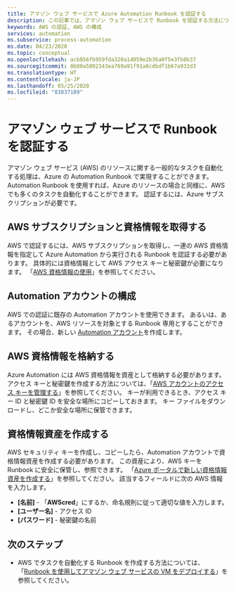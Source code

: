 ```yaml
---
title: アマゾン ウェブ サービスで Azure Automation Runbook を認証する
description: この記事では、アマゾン ウェブ サービスで Runbook を認証する方法について説明します。
keywords: AWS の認証, AWS の構成
services: automation
ms.subservice: process-automation
ms.date: 04/23/2020
ms.topic: conceptual
ms.openlocfilehash: acb056fb959fda320a14059e2b36a0f5e3fb0b37
ms.sourcegitcommit: 0b80a5802343ea769a91f91a8cdbdf1b67a932d3
ms.translationtype: HT
ms.contentlocale: ja-JP
ms.lasthandoff: 05/25/2020
ms.locfileid: "83837189"
---
```

# <a name="authenticate-runbooks-with-amazon-web-services"></a>アマゾン ウェブ サービスで Runbook を認証する

アマゾン ウェブ サービス (AWS) のリソースに関する一般的なタスクを自動化する処理は、Azure の Automation Runbook で実現することができます。 Automation Runbook を使用すれば、Azure のリソースの場合と同様に、AWS でも多くのタスクを自動化することができます。 認証するには、Azure サブスクリプションが必要です。

## <a name="obtain-aws-subscription-and-credentials"></a>AWS サブスクリプションと資格情報を取得する

AWS で認証するには、AWS サブスクリプションを取得し、一連の AWS 資格情報を指定して Azure Automation から実行される Runbook を認証する必要があります。 具体的には資格情報として AWS アクセス キーと秘密鍵が必要になります。 「[AWS 資格情報の使用](https://docs.aws.amazon.com/powershell/latest/userguide/specifying-your-aws-credentials.html)」を参照してください。

## <a name="configure-automation-account"></a>Automation アカウントの構成

AWS での認証に既存の Automation アカウントを使用できます。 あるいは、あるアカウントを、AWS リソースを対象とする Runbook 専用とすることができます。 その場合、新しい [Automation アカウント](automation-create-standalone-account.md)を作成します。  

## <a name="store-aws-credentials"></a>AWS 資格情報を格納する

Azure Automation には AWS 資格情報を資産として格納する必要があります。 アクセス キーと秘密鍵を作成する方法については、「[AWS アカウントのアクセス キーを管理する](https://docs.aws.amazon.com/general/latest/gr/managing-aws-access-keys.html)」を参照してください。 キーが利用できるとき、アクセス キー ID と秘密鍵 ID を安全な場所にコピーしておきます。 キー ファイルをダウンロードし、どこか安全な場所に保管できます。

## <a name="create-credential-asset"></a>資格情報資産を作成する

AWS セキュリティ キーを作成し、コピーしたら、Automation アカウントで資格情報資産を作成する必要があります。 この資産により、AWS キーを Runbook に安全に保管し、参照できます。 「[Azure ポータルで新しい資格情報資産を作成する](shared-resources/credentials.md#create-a-new-credential-asset-with-the-azure-portal)」を参照してください。 該当するフィールドに次の AWS 情報を入力します。
    
* **[名前]**  -  「**AWScred**」にするか、命名規則に従って適切な値を入力します。
* **[ユーザー名]** - アクセス ID
* **[パスワード]** - 秘密鍵の名前 

## <a name="next-steps"></a>次のステップ

* AWS でタスクを自動化する Runbook を作成する方法については、「[Runbook を使用してアマゾン ウェブ サービスの VM をデプロイする](automation-scenario-aws-deployment.md)」を参照してください。